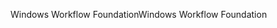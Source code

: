 <span data-ttu-id="ba0b3-101">Windows Workflow Foundation</span><span class="sxs-lookup"><span data-stu-id="ba0b3-101">Windows Workflow Foundation</span></span>
